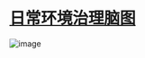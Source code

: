 # [日常环境治理脑图](https://github.com/EasonAssassin/blog_with_issues/issues/2)

![image](https://user-images.githubusercontent.com/26082007/221499182-9a3f43a1-ab00-4197-a73f-b6e6cafb26c7.png)

